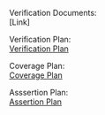 Verification Documents:                                                                                                                                                          
[Link]

Verification Plan:                                                                                                                                                          
[Verification Plan](https://docs.google.com/spreadsheets/d/188fdMfByMLnHeKV7XGv4xakJVZai2DQI3tHsyYRAlg4/edit?gid=1452933306#gid=1452933306)

Coverage Plan:                                                                                                                                                          
[Coverage Plan](https://docs.google.com/spreadsheets/d/17uiRJopjNXuRvqKVP5CTvfX1NX_q_eNxINmsPG79QnQ/edit?usp=sharing)

Asssertion Plan:                                                                                                                                                            
[Assertion Plan](https://docs.google.com/spreadsheets/d/1d5Tj1ICh6-vMW4PAUl3bnezKJtft_KfwZ5JOfXu_ze4/edit?usp=sharing)

